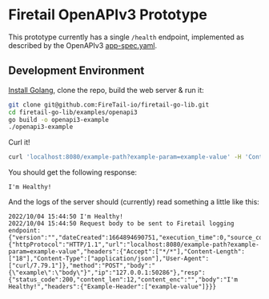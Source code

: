 # Firetail OpenAPIv3 Prototype

This prototype currently has a single `/health` endpoint, implemented as described by the OpenAPIv3 [app-spec.yaml](./app-spec.yaml).



## Development Environment

[Install Golang](https://go.dev/doc/install), clone the repo, build the web server & run it:

```bash
git clone git@github.com:FireTail-io/firetail-go-lib.git
cd firetail-go-lib/examples/openapi3
go build -o openapi3-example
./openapi3-example
```

Curl it!

```bash
curl 'localhost:8080/example-path?example-param=example-value' -H 'Content-Type: application/json' -d '{"example":"body"}'
```

You should get the following response:

```
I'm Healthy!
```

And the logs of the server should (currently) read something a little like this:

```
2022/10/04 15:44:50 I'm Healthy!
2022/10/04 15:44:50 Request body to be sent to Firetail logging endpoint: {"version":"","dateCreated":1664894690751,"execution_time":0,"source_code":"","req":{"httpProtocol":"HTTP/1.1","url":"localhost:8080/example-path?example-param=example-value","headers":{"Accept":["*/*"],"Content-Length":["18"],"Content-Type":["application/json"],"User-Agent":["curl/7.79.1"]},"method":"POST","body":"{\"example\":\"body\"}","ip":"127.0.0.1:50286"},"resp":{"status_code":200,"content_len":12,"content_enc":"","body":"I'm Healthy!","headers":{"Example-Header":["example-value"]}}}
```

